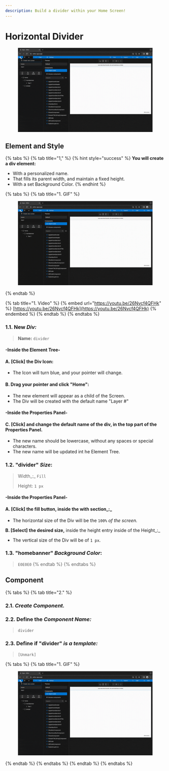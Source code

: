```yaml
---
description: Build a divider within your Home Screen!
---
```


# Horizontal Divider

<figure><img src="../../../.gitbook/assets/Divider_2-min (1).gif" alt=""><figcaption></figcaption></figure>

##

## Element and Style

{% tabs %}
{% tab title="1," %}
{% hint style="success" %}
**You will create a div element:**

* With a personalized name.
* That fills its parent width, and maintain a fixed height.
* With a set Background Color.
{% endhint %}

{% tabs %}
{% tab title="1. GIF" %}
<figure><img src="../../../.gitbook/assets/Divider_1-min (1).gif" alt=""><figcaption></figcaption></figure>
{% endtab %}

{% tab title="1. Video" %}
{% embed url="https://youtu.be/26Nvcf4QFHk" %}
[https://youtu.be/26Nvcf4QFHk](https://youtu.be/26Nvcf4QFHk)
{% endembed %}
{% endtab %}
{% endtabs %}



### **1.1.** New _Div:_

> **Name:** `divider`

#### -Inside the **Element Tree**-

#### **A. \[Click]** **the Div Icon:**

* The Icon will turn blue, and your pointer will change.

#### **B. Drag your pointer and click "Home":**

* The new element will appear as a child of the Screen.
* The Div will be created with the default name "Layer #"

#### -Inside the **Properties Panel**-

#### **C. \[Click] and change the default name of the div,** in the top part of the Properties Panel.&#x20;

* The new name should be lowercase, without any spaces or special characters.
* The new name will be updated int he Element Tree.

### **1.2.** "divider" _Size_:

> Width_:_ `Fill`
>
> Height: `1 px`

#### -Inside the **Properties Panel**-

#### **A. \[Click]** **the fill button,** inside the with section_:_

* The horizontal size of the Div will be the `100%` _of the screen._

**B. \[Select]** **the desired size,** inside the height entry inside  of the Height_:_

* The vertical size of the Div will be of `1 px`.

### 1.3. "homebanner" _Background Color_:

> `E0E0E0`
{% endtab %}
{% endtabs %}



## Component



{% tabs %}
{% tab title="2." %}
### **2.1.** _Create Component._

### **2.2.** Define the _Component Name:_

> `divider`

### **2.3.** Define if "divider" _is a template:_

> `[Unmark]`

{% tabs %}
{% tab title="1. GIF" %}
<figure><img src="../../../.gitbook/assets/Divider_2-min (1).gif" alt=""><figcaption></figcaption></figure>
{% endtab %}
{% endtabs %}
{% endtab %}
{% endtabs %}
